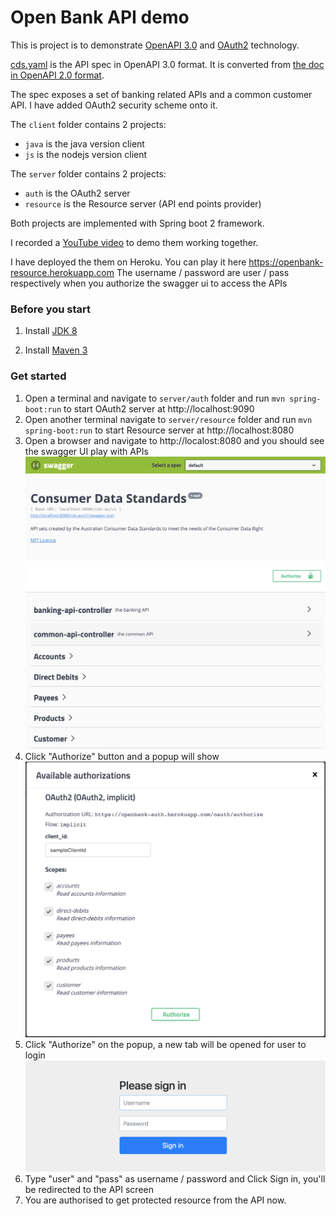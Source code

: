 # Open Bank API demo

This is project is to demonstrate [OpenAPI 3.0](https://github.com/OAI/OpenAPI-Specification/blob/master/versions/3.0.0.md) and [OAuth2](https://alexbilbie.com/guide-to-oauth-2-grants/) technology.

[cds.yaml](https://github.com/fyang1024/open-bank-api/blob/master/cds.yaml) is the API spec in OpenAPI 3.0 format. It is converted from [the doc in OpenAPI 2.0 format](https://raw.githubusercontent.com/ConsumerDataStandardsAustralia/standards/master/swagger-gen/cds_full.json). 

The spec exposes a set of banking related APIs and a common customer API. I have added OAuth2 security scheme onto it.

The `client` folder contains 2 projects:
* `java` is the java version client
* `js` is the nodejs version client

The `server` folder contains 2 projects:
* `auth` is the OAuth2 server
* `resource` is the Resource server (API end points provider)

Both projects are implemented with Spring boot 2 framework.

I recorded a [YouTube video](https://www.youtube.com/watch?v=I7Yisb555fs) to demo them working together.

I have deployed the them on Heroku. You can play it here https://openbank-resource.herokuapp.com
The username / password are user / pass respectively when you authorize the swagger ui to access the APIs  

### Before you start

1. Install [JDK 8](https://www.oracle.com/technetwork/java/javase/downloads/jdk8-downloads-2133151.html)

2. Install [Maven 3](https://maven.apache.org/download.cgi)

### Get started

1. Open a terminal and navigate to `server/auth` folder and run `mvn spring-boot:run` to start OAuth2 server at http://localhost:9090
2. Open another terminal navigate to `server/resource` folder and run `mvn spring-boot:run` to start Resource server at http://localhost:8080
3. Open a browser and navigate to http://localost:8080 and you should see the swagger UI play with APIs
![Screen](screen.png)
4. Click "Authorize" button and a popup will show
![Popup](popup.png)
5. Click "Authorize" on the popup, a new tab will be opened for user to login
![Login](login.png)
6. Type "user" and "pass" as username / password and Click Sign in, you'll be redirected to the API screen
7. You are authorised to get protected resource from the API now.
 
